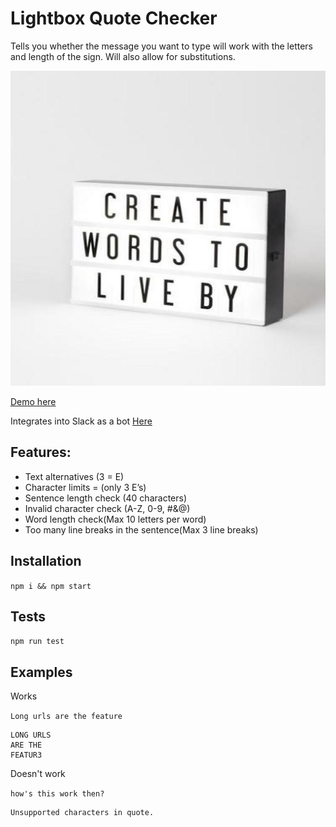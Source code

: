 # Lightbox Quote Checker
Tells you whether the message you want to type will work with the letters and length of the sign. Will also allow for substitutions.

![Lightbox](/images/lightbox.jpg)

[Demo here](https://www.kevinnewman.ca/lightbox-quote-checker/)

Integrates into Slack as a bot [Here](https://github.com/HellooooNewman/Lightbox-Quote-Checker)

## Features:
- Text alternatives (3 = E)
- Character limits = (only 3 E’s)
- Sentence length check (40 characters)
- Invalid character check (A-Z, 0-9, #&@)
- Word length check(Max 10 letters per word)
- Too many line breaks in the sentence(Max 3 line breaks)

## Installation
`npm i && npm start`

## Tests
`npm run test` 

## Examples

Works

`Long urls are the feature`

```
LONG URLS 
ARE THE 
FEATUR3
```

Doesn't work

`how's this work then?`

``` 
Unsupported characters in quote.
```
